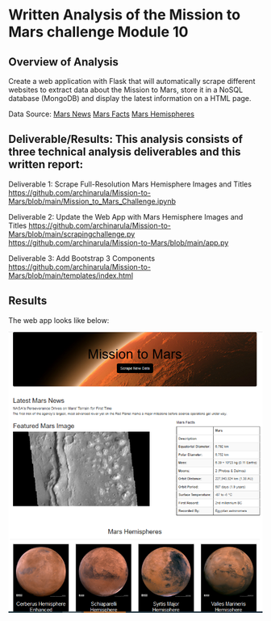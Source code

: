 # Written Analysis of the Mission to Mars challenge Module 10

## Overview of Analysis
Create a web application with Flask that will automatically scrape different websites to extract data about the Mission to Mars, store it in a NoSQL database (MongoDB) and display the latest information on a HTML page. 

Data Source: 
[Mars News](https://mars.nasa.gov/news/?page=0&per_page=40&order=publish_date+desc%2Ccreated_at+desc&search=&category=19%2C165%2C184%2C204&blank_scope=Latest)
[Mars Facts](https://space-facts.com/mars/)
[Mars Hemispheres](https://astrogeology.usgs.gov/search/results?q=hemisphere+enhanced&k1=target&v1=Mars)


## Deliverable/Results: This analysis consists of three technical analysis deliverables and this written report:

Deliverable 1: Scrape Full-Resolution Mars Hemisphere Images and Titles
https://github.com/archinarula/Mission-to-Mars/blob/main/Mission_to_Mars_Challenge.ipynb

Deliverable 2: Update the Web App with Mars Hemisphere Images and Titles
https://github.com/archinarula/Mission-to-Mars/blob/main/scrapingchallenge.py
https://github.com/archinarula/Mission-to-Mars/blob/main/app.py

Deliverable 3: Add Bootstrap 3 Components
https://github.com/archinarula/Mission-to-Mars/blob/main/templates/index.html

## Results

The web app looks like below:

![Webapp_image](https://github.com/archinarula/Mission-to-Mars/blob/main/Web_app_image.png)
